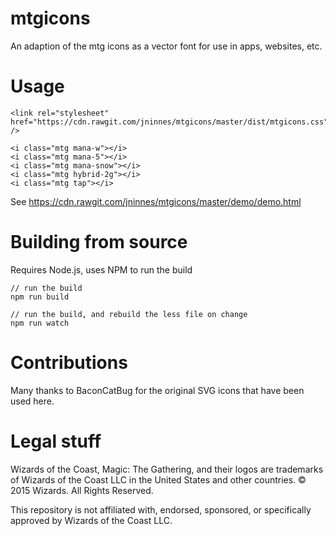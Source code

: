 # mtgicons

An adaption of the mtg icons as a vector font for use in apps, websites, etc. 


# Usage

	<link rel="stylesheet" href="https://cdn.rawgit.com/jninnes/mtgicons/master/dist/mtgicons.css" />

	<i class="mtg mana-w"></i>
	<i class="mtg mana-5"></i>
	<i class="mtg mana-snow"></i>
	<i class="mtg hybrid-2g"></i>
	<i class="mtg tap"></i>

See https://cdn.rawgit.com/jninnes/mtgicons/master/demo/demo.html

# Building from source

Requires Node.js, uses NPM to run the build

	// run the build
	npm run build
  
	// run the build, and rebuild the less file on change
	npm run watch

# Contributions

Many thanks to BaconCatBug for the original SVG icons that have been used here.

# Legal stuff

Wizards of the Coast, Magic: The Gathering, and their logos are trademarks of Wizards of the Coast LLC in the United States and other countries. © 2015 Wizards. All Rights Reserved.

This repository is not affiliated with, endorsed, sponsored, or specifically approved by Wizards of the Coast LLC. 
